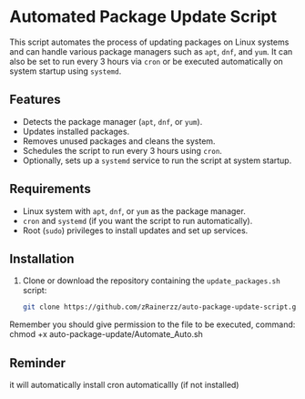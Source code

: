 # Automated Package Update Script

This script automates the process of updating packages on Linux systems and can handle various package managers such as `apt`, `dnf`, and `yum`. It can also be set to run every 3 hours via `cron` or be executed automatically on system startup using `systemd`.

## Features

- Detects the package manager (`apt`, `dnf`, or `yum`).
- Updates installed packages.
- Removes unused packages and cleans the system.
- Schedules the script to run every 3 hours using `cron`.
- Optionally, sets up a `systemd` service to run the script at system startup.

## Requirements

- Linux system with `apt`, `dnf`, or `yum` as the package manager.
- `cron` and `systemd` (if you want the script to run automatically).
- Root (`sudo`) privileges to install updates and set up services.

## Installation

1. Clone or download the repository containing the `update_packages.sh` script:
   ```bash
   git clone https://github.com/zRainerzz/auto-package-update-script.git

Remember you should give permission to the file to be executed, command:
    chmod +x auto-package-update/Automate_Auto.sh

## Reminder
it will automatically install cron automaticallly (if not installed)
